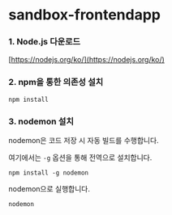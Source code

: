 # sandbox-frontendapp

### 1. Node.js 다운로드

[https://nodejs.org/ko/](https://nodejs.org/ko/)

### 2. npm을 통한 의존성 설치

`npm install`

### 3. nodemon 설치

nodemon은 코드 저장 시 자동 빌드를 수행합니다.

여기에서는 `-g` 옵션을 통해 전역으로 설치합니다.

`npm install -g nodemon`

nodemon으로 실행합니다.

`nodemon`
